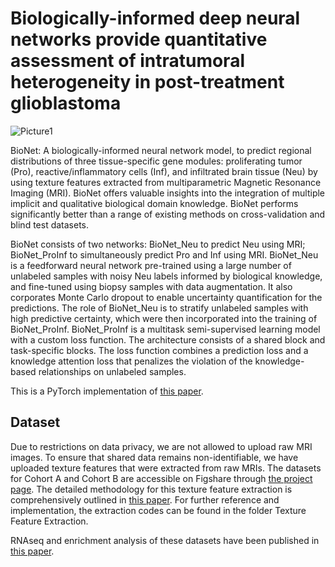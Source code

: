 # Biologically-informed deep neural networks provide quantitative assessment of intratumoral heterogeneity in post-treatment glioblastoma
![Picture1](https://github.com/hairongw/BioNet/assets/30871667/e2d4f3c6-592e-443a-924a-fe1452a8531d)

BioNet: A biologically-informed neural network model, to predict regional distributions of three tissue-specific gene modules: proliferating tumor (Pro), reactive/inflammatory cells (Inf), and infiltrated brain tissue (Neu) by using texture features extracted from multiparametric Magnetic Resonance Imaging (MRI). BioNet offers valuable insights into the integration of multiple implicit and qualitative biological domain knowledge. BioNet performs significantly better than a range of existing methods on cross-validation and blind test datasets. 

BioNet consists of two networks: BioNet_Neu to predict Neu using MRI; BioNet_ProInf to simultaneously predict Pro and Inf using MRI. BioNet_Neu is a feedforward neural network pre-trained using a large number of unlabeled samples with noisy Neu labels informed by biological knowledge, and fine-tuned using biopsy samples with data augmentation. It also corporates Monte Carlo dropout to enable uncertainty quantification for the predictions. The role of BioNet_Neu is to stratify unlabeled samples with high predictive certainty, which were then incorporated into the training of BioNet_ProInf. BioNet_ProInf is a multitask semi-supervised learning model with a custom loss function. The architecture consists of a shared block and task-specific blocks. The loss function combines a prediction loss and a knowledge attention loss that penalizes the violation of the knowledge-based relationships on unlabeled samples.

This is a PyTorch implementation of [this paper](https://www.biorxiv.org/content/10.1101/2022.12.20.521086v3.full.pdf).

## Dataset
Due to restrictions on data privacy, we are not allowed to upload raw MRI images. To ensure that shared data remains non-identifiable, we have uploaded texture features that were extracted from raw MRIs. The datasets for Cohort A and Cohort B are accessible on Figshare through [the project page](https://figshare.com/projects/Texture_features_of_Multiparametric_MRI_-_Recurrent_Glioblastoma/193223). The detailed methodology for this texture feature extraction is comprehensively outlined in [this paper](https://www.nature.com/articles/s41598-021-83141-z). For further reference and implementation, the extraction codes can be found in the folder Texture Feature Extraction.

RNAseq and enrichment analysis of these datasets have been published in [this paper](https://www.nature.com/articles/s41467-023-38186-1).




